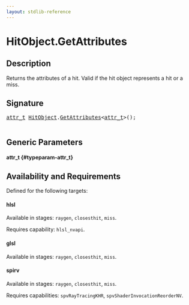 ```yaml
---
layout: stdlib-reference
---
```


# HitObject\.GetAttributes

## Description

Returns the attributes of a hit. Valid if the hit object represents a hit or a miss.




## Signature 

<pre>
<a href="/stdlib-reference/types/HitObject/GetAttributes#typeparam-attr_t" class="code_type">attr_t</a> <a href="/stdlib-reference/types/HitObject/index" class="code_type">HitObject</a>.<a href="/stdlib-reference/types/HitObject/GetAttributes">GetAttributes</a>&lt;<a href="/stdlib-reference/types/HitObject/GetAttributes#typeparam-attr_t" class="code_type">attr_t</a>&gt;();

</pre>

## Generic Parameters

#### attr\_t {#typeparam-attr_t}

## Availability and Requirements

Defined for the following targets:

#### hlsl
Available in stages: `raygen`, `closesthit`, `miss`.

Requires capability: `hlsl_nvapi`.
#### glsl
Available in stages: `raygen`, `closesthit`, `miss`.

#### spirv
Available in stages: `raygen`, `closesthit`, `miss`.

Requires capabilities: `spvRayTracingKHR`, `spvShaderInvocationReorderNV`.


